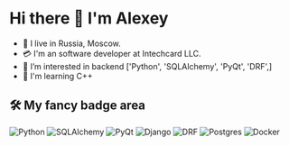 # Hi there 👋 I'm Alexey

- 🏴󠁲󠁵󠁭󠁯󠁷󠁿 I live in Russia, Moscow.
- 💳 I'm an software developer at Intechcard LLC.
- 👀 I’m interested in backend ['Python', 'SQLAlchemy', 'PyQt', 'DRF',]
- 🤞 I'm learning C++

## 🛠 My fancy badge area

![Python](https://img.shields.io/badge/python%20-%2314354C.svg?&style=for-the-badge&logo=python&logoColor=white)
![SQLAlchemy](https://img.shields.io/badge/SQLAlchemy%20-%2314354C.svg?&style=for-the-badge&logo=SQLAlchemy&logoColor=white)
![PyQt](https://img.shields.io/badge/pyqt%20-%2314354C.svg?&style=for-the-badge&logo=qt&logoColor=white)
![Django](https://img.shields.io/badge/django%20-%23092E20.svg?&style=for-the-badge&logo=django&logoColor=white)
![DRF](https://img.shields.io/badge/django%20rest-ff1709?style=for-the-badge&logo=django&logoColor=white)
![Postgres](https://img.shields.io/badge/postgres-%23316192.svg?&style=for-the-badge&logo=postgresql&logoColor=white)
![Docker](https://img.shields.io/badge/docker-%232496ED.svg?&style=for-the-badge&logo=docker&logoColor=white) 

<!---
am-practicum/am-practicum is a ✨ special ✨ repository because its `README.md` (this file) appears on your GitHub profile.
You can click the Preview link to take a look at your changes.
--->
